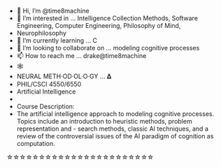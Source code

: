- 👋 Hi, I’m @time8machine
- 👀 I’m interested in ... Intelligence Collection Methods, Software Engineering, Computer Engineering, Philosophy of Mind, 
-    Neurophilosophy
- 🌱 I’m currently learning ... C
- 💞️ I’m looking to collaborate on ... modeling cognitive processes
- 📫 How to reach me ... drake@time8machine 
- 🕸
-    NEURAL METH·OD·OL·O·GY ... 𝚫  
-    PHIL/CSCI 4550/6550
-    Artificial Intelligence
- 
-    Course Description:
-    The artificial intelligence approach to modeling cognitive processes. Topics include an introduction to heuristic methods, problem representation and -    search methods, classic AI techniques, and a review of the controversial issues of the AI paradigm of cognition as computation.
<!--- 
qua·li·a/time8machine is a ✨ special ✨ repository because its `README.md` (this file) appears on your GitHub profile.
You can click the Preview link to take a look at your changes.
--->           
☆☆☆☆☆☆☆☆☆☆☆☆☆☆☆☆☆☆☆☆☆☆☆
